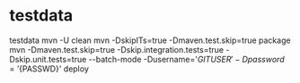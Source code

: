 # testdata
testdata
mvn -U clean
mvn -DskipITs=true -Dmaven.test.skip=true package
mvn -Dmaven.test.skip=true -Dskip.integration.tests=true -Dskip.unit.tests=true --batch-mode -Dusername='${GITUSER}' -Dpassword='${PASSWD}' deploy
